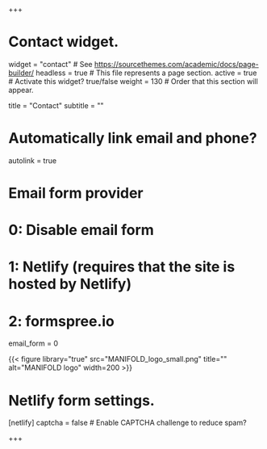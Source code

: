 +++
# Contact widget.
widget = "contact"  # See https://sourcethemes.com/academic/docs/page-builder/
headless = true  # This file represents a page section.
active = true  # Activate this widget? true/false
weight = 130  # Order that this section will appear.

title = "Contact"
subtitle = ""

# Automatically link email and phone?
autolink = true

# Email form provider
#   0: Disable email form
#   1: Netlify (requires that the site is hosted by Netlify)
#   2: formspree.io
email_form = 0

{{< figure library="true" src="MANIFOLD_logo_small.png" title="" alt="MANIFOLD logo" width=200 >}}

# Netlify form settings.
[netlify]
  captcha = false  # Enable CAPTCHA challenge to reduce spam?
  
  
+++


